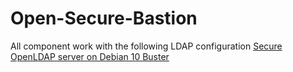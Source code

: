 # Open-Secure-Bastion

All component work with the following LDAP configuration [Secure OpenLDAP server on Debian 10 Buster](https://github.com/skhemissa/Secure-OpenLDAP-Debian)
